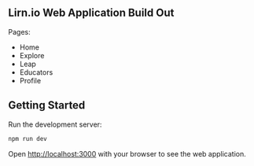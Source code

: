 ## Lirn.io Web Application Build Out
Pages:
- Home
- Explore
- Leap
- Educators
- Profile

## Getting Started

Run the development server:

```bash
npm run dev
```

Open [http://localhost:3000](http://localhost:3000) with your browser to see the web application.
